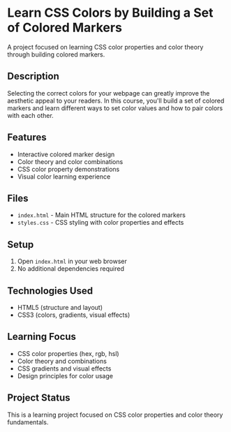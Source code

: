 # Learn CSS Colors by Building a Set of Colored Markers

A project focused on learning CSS color properties and color theory through building colored markers.

## Description
Selecting the correct colors for your webpage can greatly improve the aesthetic appeal to your readers. In this course, you'll build a set of colored markers and learn different ways to set color values and how to pair colors with each other.

## Features
- Interactive colored marker design
- Color theory and color combinations
- CSS color property demonstrations
- Visual color learning experience

## Files
- `index.html` - Main HTML structure for the colored markers
- `styles.css` - CSS styling with color properties and effects

## Setup
1. Open `index.html` in your web browser
2. No additional dependencies required

## Technologies Used
- HTML5 (structure and layout)
- CSS3 (colors, gradients, visual effects)

## Learning Focus
- CSS color properties (hex, rgb, hsl)
- Color theory and combinations
- CSS gradients and visual effects
- Design principles for color usage

## Project Status
This is a learning project focused on CSS color properties and color theory fundamentals.